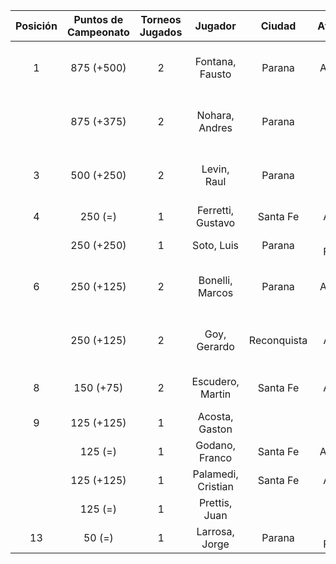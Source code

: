 |  Posición  |  Puntos de Campeonato  |  Torneos Jugados  |      Jugador       |   Ciudad    |  Afiliación  |    Puntos sumados     |
|:----------:|:----------------------:|:-----------------:|:------------------:|:-----------:|:------------:|:---------------------:|
|     1      |       875 (+500)       |         2         |  Fontana, Fausto   |   Parana    |   Aspatem    | 500 (T02) + 375 (T01) |
|            |       875 (+375)       |         2         |   Nohara, Andres   |   Parana    |              | 500 (T01) + 375 (T02) |
|     3      |       500 (+250)       |         2         |    Levin, Raul     |   Parana    |              | 250 (T01) + 250 (T02) |
|     4      |        250 (=)         |         1         | Ferretti, Gustavo  |  Santa Fe   |   Atemeli    |       250 (T01)       |
|            |       250 (+250)       |         1         |     Soto, Luis     |   Parana    | Tiro Federal |       250 (T02)       |
|     6      |       250 (+125)       |         2         |  Bonelli, Marcos   |   Parana    |   Aspatem    | 125 (T02) + 125 (T01) |
|            |       250 (+125)       |         2         |    Goy, Gerardo    | Reconquista |    ATMAR     | 125 (T02) + 125 (T01) |
|     8      |       150 (+75)        |         2         |  Escudero, Martin  |  Santa Fe   |   Atemeli    |  75 (T02) + 75 (T01)  |
|     9      |       125 (+125)       |         1         |   Acosta, Gaston   |             |              |       125 (T02)       |
|            |        125 (=)         |         1         |   Godano, Franco   |  Santa Fe   |   ATEMELI    |       125 (T01)       |
|            |       125 (+125)       |         1         | Palamedi, Cristian |  Santa Fe   |   Atemeli    |       125 (T02)       |
|            |        125 (=)         |         1         |   Prettis, Juan    |             |              |       125 (T01)       |
|     13     |         50 (=)         |         1         |   Larrosa, Jorge   |   Parana    | Tiro Federal |       50 (T01)        |